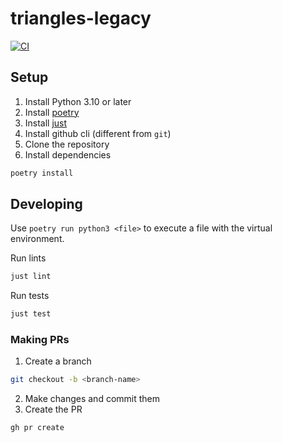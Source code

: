 # triangles-legacy

[![CI](https://github.com/ssw-567-group-work/triangles-legacy/actions/workflows/ci.yml/badge.svg?event=push)](https://github.com/ssw-567-group-work/triangles-legacy/actions/workflows/ci.yml)

## Setup

1. Install Python 3.10 or later
2. Install [poetry](https://python-poetry.org/docs/#installing)
3. Install [just](https://github.com/casey/just#installation)
4. Install github cli (different from `git`)
5. Clone the repository
6. Install dependencies
```bash
poetry install
```

## Developing

Use `poetry run python3 <file>` to execute a file with the virtual environment.

Run lints
```bash
just lint
```

Run tests
```bash
just test
```

### Making PRs

1. Create a branch
```bash
git checkout -b <branch-name>
```
2. Make changes and commit them
3. Create the PR
```bash
gh pr create
```

